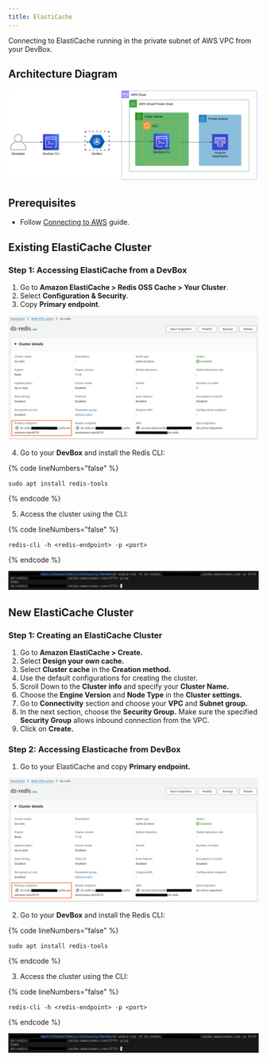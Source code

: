 ```yaml
---
title: ElastiCache
---
```

Connecting to ElastiCache running in the private subnet of AWS VPC from your DevBox.

## Architecture Diagram

![AWS ElastiCache Architecture](../../../.gitbook/assets/elasticache-arch.png)

## Prerequisites

- Follow [Connecting to AWS](../../existing-network/connecting-to-aws.md) guide.

## Existing ElastiCache Cluster

### Step 1: Accessing ElastiCache from a DevBox

1. Go to **Amazon ElastiCache > Redis OSS Cache > Your Cluster**.
2. Select **Configuration & Security**.
3. Copy **Primary endpoint**.

![AWS ElastiCache Endpoints](../../../.gitbook/assets/elasticache-endpoints.png)

4. Go to your **DevBox** and install the Redis CLI:

{% code lineNumbers="false" %}
```
sudo apt install redis-tools
```
{% endcode %}

5. Access the cluster using the CLI:

{% code lineNumbers="false" %}
```
redis-cli -h <redis-endpoint> -p <port>
```
{% endcode %}

![AWS ElastiCache Access](../../../.gitbook/assets/elasticache-access.png)

## New ElastiCache Cluster

### Step 1: Creating an ElastiCache Cluster

1. Go to **Amazon ElastiCache > Create.**
2. Select **Design your own cache.**
3. Select **Cluster cache** in the **Creation method.**
4. Use the default configurations for creating the cluster.
5. Scroll Down to the **Cluster info** and specify your **Cluster Name.**
6. Choose the **Engine Version** and **Node Type** in the **Cluster settings.**
7. Go to **Connectivity** section and choose your **VPC** and **Subnet group.**
8. In the next section, choose the **Security Group.** Make sure the specified **Security Group** allows inbound connection from the VPC.
9. Click on **Create.**

### Step 2: Accessing Elasticache from DevBox

1. Go to your ElastiCache and copy **Primary endpoint.**

![AWS ElastiCache Endpoints](../../../.gitbook/assets/elasticache-endpoints.png)

2. Go to your **DevBox** and install the Redis CLI:

{% code lineNumbers="false" %}
```
sudo apt install redis-tools
```
{% endcode %}

3. Access the cluster using the CLI:

{% code lineNumbers="false" %}
```
redis-cli -h <redis-endpoint> -p <port>
```
{% endcode %}

![AWS ElastiCache Access](../../../.gitbook/assets/elasticache-access.png)
